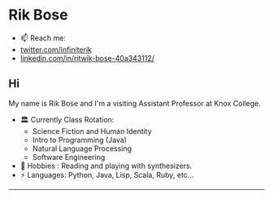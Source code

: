 # Rik Bose
- 📫 Reach me: 
- [twitter.com/infiniterik](https://twitter.com/infiniterik)
- [linkedin.com/in/ritwik-bose-40a343112/](https://www.linkedin.com/in/ritwik-bose-40a343112/)

## Hi
My name is Rik Bose and I'm a visiting Assistant Professor at Knox College.

- 🏛 Currently Class Rotation:
  - Science Fiction and Human Identity
  - Intro to Programming (Java)
  - Natural Language Processing
  - Software Engineering
- 💬 Hobbies : Reading and playing with synthesizers.
-  ⚡ Languages: Python, Java, Lisp, Scala, Ruby, etc...


---

<!---
infiniterik/infiniterik is a ✨ special ✨ repository because its `README.md` (this file) appears on your GitHub profile.
You can click the Preview link to take a look at your changes.
--->
